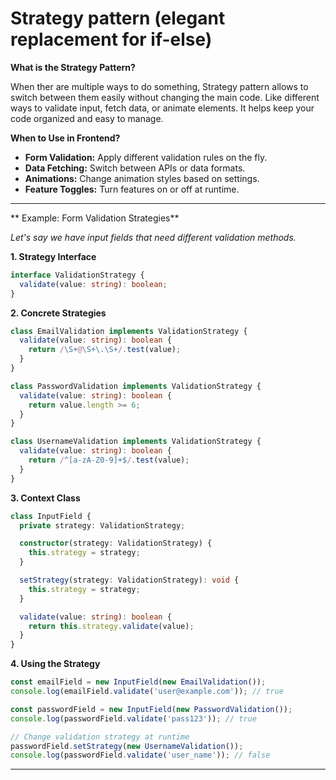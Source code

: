 # Strategy pattern (elegant replacement for if-else)

**What is the Strategy Pattern?**

When ther are multiple ways to do something, Strategy pattern allows to switch between them easily without changing the main code. Like different ways to validate input, fetch data, or animate elements. It helps keep your code organized and easy to manage.

**When to Use in Frontend?**

- **Form Validation:** Apply different validation rules on the fly.
- **Data Fetching:** Switch between APIs or data formats.
- **Animations:** Change animation styles based on settings.
- **Feature Toggles:** Turn features on or off at runtime.

---

** Example: Form Validation Strategies**

*Let's say we have input fields that need different validation methods.*

**1. Strategy Interface**

```typescript
interface ValidationStrategy {
  validate(value: string): boolean;
}
```

**2. Concrete Strategies**

```typescript
class EmailValidation implements ValidationStrategy {
  validate(value: string): boolean {
    return /\S+@\S+\.\S+/.test(value);
  }
}

class PasswordValidation implements ValidationStrategy {
  validate(value: string): boolean {
    return value.length >= 6;
  }
}

class UsernameValidation implements ValidationStrategy {
  validate(value: string): boolean {
    return /^[a-zA-Z0-9]+$/.test(value);
  }
}
```

**3. Context Class**

```typescript
class InputField {
  private strategy: ValidationStrategy;

  constructor(strategy: ValidationStrategy) {
    this.strategy = strategy;
  }

  setStrategy(strategy: ValidationStrategy): void {
    this.strategy = strategy;
  }

  validate(value: string): boolean {
    return this.strategy.validate(value);
  }
}
```

**4. Using the Strategy**

```typescript
const emailField = new InputField(new EmailValidation());
console.log(emailField.validate('user@example.com')); // true

const passwordField = new InputField(new PasswordValidation());
console.log(passwordField.validate('pass123')); // true

// Change validation strategy at runtime
passwordField.setStrategy(new UsernameValidation());
console.log(passwordField.validate('user_name')); // false
```

---

